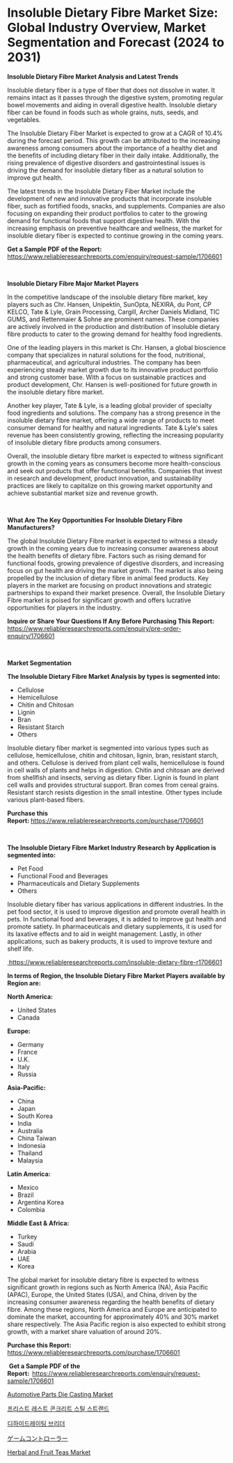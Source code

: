 <p><h1>Insoluble Dietary Fibre Market Size: Global Industry Overview, Market Segmentation and Forecast (2024 to 2031)</h1></p><p><strong>Insoluble Dietary Fibre Market Analysis and Latest Trends</strong></p>
<p><p>Insoluble dietary fiber is a type of fiber that does not dissolve in water. It remains intact as it passes through the digestive system, promoting regular bowel movements and aiding in overall digestive health. Insoluble dietary fiber can be found in foods such as whole grains, nuts, seeds, and vegetables.</p><p>The Insoluble Dietary Fiber Market is expected to grow at a CAGR of 10.4% during the forecast period. This growth can be attributed to the increasing awareness among consumers about the importance of a healthy diet and the benefits of including dietary fiber in their daily intake. Additionally, the rising prevalence of digestive disorders and gastrointestinal issues is driving the demand for insoluble dietary fiber as a natural solution to improve gut health.</p><p>The latest trends in the Insoluble Dietary Fiber Market include the development of new and innovative products that incorporate insoluble fiber, such as fortified foods, snacks, and supplements. Companies are also focusing on expanding their product portfolios to cater to the growing demand for functional foods that support digestive health. With the increasing emphasis on preventive healthcare and wellness, the market for insoluble dietary fiber is expected to continue growing in the coming years.</p></p>
<p><strong>Get a Sample PDF of the Report:&nbsp;</strong> <a href="https://www.reliableresearchreports.com/enquiry/request-sample/1706601">https://www.reliableresearchreports.com/enquiry/request-sample/1706601</a></p>
<p>&nbsp;</p>
<p><strong>Insoluble Dietary Fibre Major Market Players</strong></p>
<p><p>In the competitive landscape of the insoluble dietary fibre market, key players such as Chr. Hansen, Unipektin, SunOpta, NEXIRA, du Pont, CP KELCO, Tate & Lyle, Grain Processing, Cargill, Archer Daniels Midland, TIC GUMS, and Rettenmaier & Sohne are prominent names. These companies are actively involved in the production and distribution of insoluble dietary fibre products to cater to the growing demand for healthy food ingredients.</p><p>One of the leading players in this market is Chr. Hansen, a global bioscience company that specializes in natural solutions for the food, nutritional, pharmaceutical, and agricultural industries. The company has been experiencing steady market growth due to its innovative product portfolio and strong customer base. With a focus on sustainable practices and product development, Chr. Hansen is well-positioned for future growth in the insoluble dietary fibre market.</p><p>Another key player, Tate & Lyle, is a leading global provider of specialty food ingredients and solutions. The company has a strong presence in the insoluble dietary fibre market, offering a wide range of products to meet consumer demand for healthy and natural ingredients. Tate & Lyle's sales revenue has been consistently growing, reflecting the increasing popularity of insoluble dietary fibre products among consumers.</p><p>Overall, the insoluble dietary fibre market is expected to witness significant growth in the coming years as consumers become more health-conscious and seek out products that offer functional benefits. Companies that invest in research and development, product innovation, and sustainability practices are likely to capitalize on this growing market opportunity and achieve substantial market size and revenue growth.</p></p>
<p>&nbsp;</p>
<p><strong>What Are The Key Opportunities For Insoluble Dietary Fibre Manufacturers?</strong></p>
<p><p>The global Insoluble Dietary Fibre market is expected to witness a steady growth in the coming years due to increasing consumer awareness about the health benefits of dietary fibre. Factors such as rising demand for functional foods, growing prevalence of digestive disorders, and increasing focus on gut health are driving the market growth. The market is also being propelled by the inclusion of dietary fibre in animal feed products. Key players in the market are focusing on product innovations and strategic partnerships to expand their market presence. Overall, the Insoluble Dietary Fibre market is poised for significant growth and offers lucrative opportunities for players in the industry.</p></p>
<p><strong>Inquire or Share Your Questions If Any Before Purchasing This Report:</strong> <a href="https://www.reliableresearchreports.com/enquiry/pre-order-enquiry/1706601">https://www.reliableresearchreports.com/enquiry/pre-order-enquiry/1706601</a></p>
<p>&nbsp;</p>
<p><strong>Market Segmentation</strong></p>
<p><strong>The Insoluble Dietary Fibre Market Analysis by types is segmented into:</strong></p>
<p><ul><li>Cellulose</li><li>Hemicellulose</li><li>Chitin and Chitosan</li><li>Lignin</li><li>Bran</li><li>Resistant Starch</li><li>Others</li></ul></p>
<p><p>Insoluble dietary fiber market is segmented into various types such as cellulose, hemicellulose, chitin and chitosan, lignin, bran, resistant starch, and others. Cellulose is derived from plant cell walls, hemicellulose is found in cell walls of plants and helps in digestion. Chitin and chitosan are derived from shellfish and insects, serving as dietary fiber. Lignin is found in plant cell walls and provides structural support. Bran comes from cereal grains. Resistant starch resists digestion in the small intestine. Other types include various plant-based fibers.</p></p>
<p><strong>Purchase this Report:&nbsp;</strong><a href="https://www.reliableresearchreports.com/purchase/1706601">https://www.reliableresearchreports.com/purchase/1706601</a></p>
<p>&nbsp;</p>
<p><strong>The Insoluble Dietary Fibre Market Industry Research by Application is segmented into:</strong></p>
<p><ul><li>Pet Food</li><li>Functional Food and Beverages</li><li>Pharmaceuticals and Dietary Supplements</li><li>Others</li></ul></p>
<p><p>Insoluble dietary fiber has various applications in different industries. In the pet food sector, it is used to improve digestion and promote overall health in pets. In functional food and beverages, it is added to improve gut health and promote satiety. In pharmaceuticals and dietary supplements, it is used for its laxative effects and to aid in weight management. Lastly, in other applications, such as bakery products, it is used to improve texture and shelf life.</p></p>
<p><a href="https://www.reliableresearchreports.com/insoluble-dietary-fibre-r1706601">&nbsp;https://www.reliableresearchreports.com/insoluble-dietary-fibre-r1706601</a></p>
<p><strong>In terms of Region, the Insoluble Dietary Fibre Market Players available by Region are:</strong></p>
<p>
    <p> <strong> North America: </strong>
        <ul>
            <li>United States</li>
            <li>Canada</li>
        </ul>
        </p> 
    <p> <strong> Europe: </strong>
        <ul>
            <li>Germany</li>
            <li>France</li>
            <li>U.K.</li>
            <li>Italy</li>
            <li>Russia</li>
        </ul>
        </p> 
    <p> <strong> Asia-Pacific: </strong>
        <ul>
            <li>China</li>
            <li>Japan</li>
            <li>South Korea</li>
            <li>India</li>
            <li>Australia</li>
            <li>China Taiwan</li>
            <li>Indonesia</li>
            <li>Thailand</li>
            <li>Malaysia</li>
        </ul>
        </p> 
    <p> <strong> Latin America: </strong>
        <ul>
            <li>Mexico</li>
            <li>Brazil</li>
            <li>Argentina Korea</li>
            <li>Colombia</li>
        </ul>
        </p> 
    <p> <strong> Middle East & Africa: </strong>
        <ul>
            <li>Turkey</li>
            <li>Saudi</li>
            <li>Arabia</li>
            <li>UAE</li>
            <li>Korea</li>
        </ul>
    </p>
    </p>
<p><p>The global market for insoluble dietary fibre is expected to witness significant growth in regions such as North America (NA), Asia Pacific (APAC), Europe, the United States (USA), and China, driven by the increasing consumer awareness regarding the health benefits of dietary fibre. Among these regions, North America and Europe are anticipated to dominate the market, accounting for approximately 40% and 30% market share respectively. The Asia Pacific region is also expected to exhibit strong growth, with a market share valuation of around 20%.</p></p>
<p><strong>Purchase this Report: </strong><a href="https://www.reliableresearchreports.com/purchase/1706601">https://www.reliableresearchreports.com/purchase/1706601</a></p>
<p>&nbsp;<strong>Get a Sample PDF of the Report:&nbsp;&nbsp;</strong><a href="https://www.reliableresearchreports.com/enquiry/request-sample/1706601">https://www.reliableresearchreports.com/enquiry/request-sample/1706601</a></p>
<p><strong></strong></p>
<p><p><a href="https://issuu.com/reportprime-2/docs/automotive-parts-die-casting-market-size-2030.pptx">Automotive Parts Die Casting Market</a></p><p><a href="https://github.com/iansanftyord09878/Market-Research-Report-List-1/blob/main/579785016906.md">프리스트 레스트 콘크리트 스틸 스트랜드</a></p><p><a href="https://medium.com/@gabrielblanda5656/%EC%A0%9C%EA%B1%B0-%ED%95%84%ED%84%B0-%EC%8B%9C%EC%9E%A5-%EB%B3%B4%EA%B3%A0%EC%84%9C%EB%8A%94%EC%9D%B4-%EC%8B%9C%EC%9E%A5%EC%9D%98-%EC%B5%9C%EC%8B%A0-%EB%8F%99%ED%96%A5%EA%B3%BC-%EC%84%B1%EC%9E%A5-%EA%B8%B0%ED%9A%8C%EB%A5%BC-%EB%B3%B4%EC%97%AC%EC%A4%8D%EB%8B%88%EB%8B%A4-a3767f023325">디하이드레이팅 브리더</a></p><p><a href="https://github.com/ReganWisoky2023/Market-Research-Report-List-1/blob/main/833799318421.md">ゲームコントローラー</a></p><p><a href="https://github.com/prosalinda88/Market-Research-Report-List-3/blob/main/herbal-and-fruit-teas-market.md">Herbal and Fruit Teas Market</a></p></p>